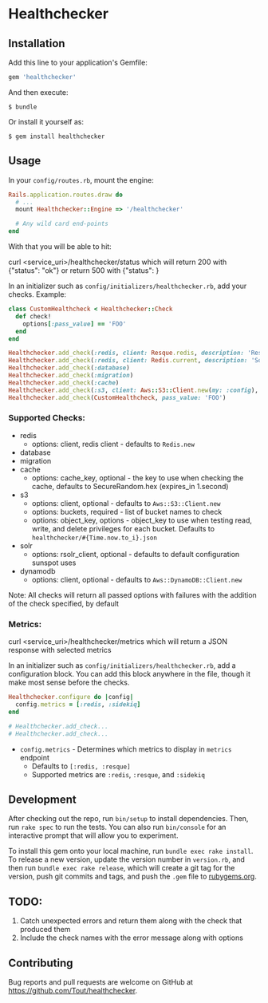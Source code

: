 # Healthchecker

## Installation

Add this line to your application's Gemfile:

```ruby
gem 'healthchecker'
```

And then execute:

    $ bundle

Or install it yourself as:

    $ gem install healthchecker

## Usage

In your `config/routes.rb`, mount the engine:
```ruby
Rails.application.routes.draw do
  # ...
  mount Healthchecker::Engine => '/healthchecker'

  # Any wild card end-points
end
```

With that you will be able to hit:

curl <service_uri>/healthchecker/status
which will return 200 with {"status": "ok"}
or return 500 with {"status": <error messages>}

In an initializer such as `config/initializers/healthchecker.rb`, add your checks.
Example:
```ruby
class CustomHealthcheck < Healthchecker::Check
  def check!
    options[:pass_value] == 'FOO'
  end
end

Healthchecker.add_check(:redis, client: Resque.redis, description: 'Resque.redis')
Healthchecker.add_check(:redis, client: Redis.current, description: 'Some description that will show up in error messages')
Healthchecker.add_check(:database)
Healthchecker.add_check(:migration)
Healthchecker.add_check(:cache)
Healthchecker.add_check(:s3, client: Aws::S3::Client.new(my: :config), buckets: ['my_bucket1', 'my_bucket2'])
Healthchecker.add_check(CustomHealthcheck, pass_value: 'FOO')
```

### Supported Checks:
* redis
  * options: client, redis client - defaults to `Redis.new`
* database
* migration
* cache
  * options: cache_key, optional - the key to use when checking the cache, defaults to SecureRandom.hex (expires_in 1.second)
* s3
  * options: client, optional - defaults to `Aws::S3::Client.new`
  * options: buckets, required - list of bucket names to check
  * options: object_key, options - object_key to use when testing read, write, and delete privileges for each bucket. Defaults to `healthchecker/#{Time.now.to_i}.json`
* solr
  * options: rsolr_client, optional - defaults to default configuration sunspot uses
* dynamodb
  * options: client, optional - defaults to `Aws::DynamoDB::Client.new`

Note: All checks will return all passed options with failures with the addition of the check specified, by default

### Metrics:

curl <service_uri>/healthchecker/metrics
which will return a JSON response with selected metrics

In an initializer such as `config/initializers/healthchecker.rb`, add a configuration block.
You can add this block anywhere in the file, though it make most sense before the checks.

```ruby
Healthchecker.configure do |config|
  config.metrics = [:redis, :sidekiq]
end

# Healthchecker.add_check...
# Healthchecker.add_check...
```

* `config.metrics` - Determines which metrics to display in `metrics` endpoint
  * Defaults to `[:redis, :resque]`
  * Supported metrics are `:redis`, `:resque`, and `:sidekiq`

## Development

After checking out the repo, run `bin/setup` to install dependencies. Then, run `rake spec` to run the tests. You can also run `bin/console` for an interactive prompt that will allow you to experiment.

To install this gem onto your local machine, run `bundle exec rake install`. To release a new version, update the version number in `version.rb`, and then run `bundle exec rake release`, which will create a git tag for the version, push git commits and tags, and push the `.gem` file to [rubygems.org](https://rubygems.org).

## TODO:
1. Catch unexpected errors and return them along with the check that produced them
2. Include the check names with the error message along with options

## Contributing

Bug reports and pull requests are welcome on GitHub at https://github.com/Tout/healthchecker.
